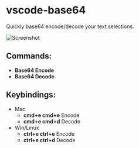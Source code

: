# vscode-base64
Quickly base64 encode/decode your text selections.

![Screenshot](https://db.tt/8aS0dDm1)

## Commands:

* **Base64 Encode** 
* **Base64 Decode**

## Keybindings:

* Mac
    * **cmd+e cmd+e** Encode
    * **cmd+e cmd+d** Decode
* Win/Linux
    * **ctrl+e ctrl+e** Encode
    * **ctrl+e ctrl+d** Decode
